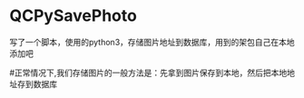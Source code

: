 # QCPySavePhoto
写了一个脚本，使用的python3，存储图片地址到数据库，用到的架包自己在本地添加吧

#正常情况下,我们存储图片的一般方法是：先拿到图片保存到本地，然后把本地地址存到数据库
